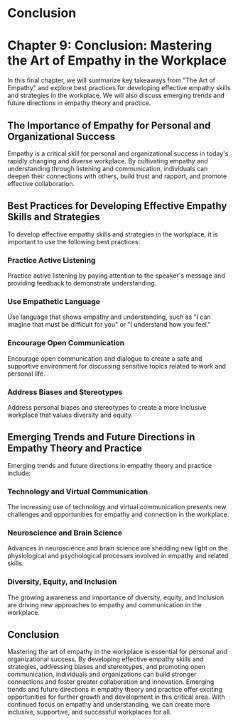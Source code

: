 # Conclusion

Chapter 9: Conclusion: Mastering the Art of Empathy in the Workplace
====================================================================

In this final chapter, we will summarize key takeaways from "The Art of Empathy" and explore best practices for developing effective empathy skills and strategies in the workplace. We will also discuss emerging trends and future directions in empathy theory and practice.

The Importance of Empathy for Personal and Organizational Success
-----------------------------------------------------------------

Empathy is a critical skill for personal and organizational success in today's rapidly changing and diverse workplace. By cultivating empathy and understanding through listening and communication, individuals can deepen their connections with others, build trust and rapport, and promote effective collaboration.

Best Practices for Developing Effective Empathy Skills and Strategies
---------------------------------------------------------------------

To develop effective empathy skills and strategies in the workplace, it is important to use the following best practices:

### Practice Active Listening

Practice active listening by paying attention to the speaker's message and providing feedback to demonstrate understanding.

### Use Empathetic Language

Use language that shows empathy and understanding, such as "I can imagine that must be difficult for you" or "I understand how you feel."

### Encourage Open Communication

Encourage open communication and dialogue to create a safe and supportive environment for discussing sensitive topics related to work and personal life.

### Address Biases and Stereotypes

Address personal biases and stereotypes to create a more inclusive workplace that values diversity and equity.

Emerging Trends and Future Directions in Empathy Theory and Practice
--------------------------------------------------------------------

Emerging trends and future directions in empathy theory and practice include:

### Technology and Virtual Communication

The increasing use of technology and virtual communication presents new challenges and opportunities for empathy and connection in the workplace.

### Neuroscience and Brain Science

Advances in neuroscience and brain science are shedding new light on the physiological and psychological processes involved in empathy and related skills.

### Diversity, Equity, and Inclusion

The growing awareness and importance of diversity, equity, and inclusion are driving new approaches to empathy and communication in the workplace.

Conclusion
----------

Mastering the art of empathy in the workplace is essential for personal and organizational success. By developing effective empathy skills and strategies, addressing biases and stereotypes, and promoting open communication, individuals and organizations can build stronger connections and foster greater collaboration and innovation. Emerging trends and future directions in empathy theory and practice offer exciting opportunities for further growth and development in this critical area. With continued focus on empathy and understanding, we can create more inclusive, supportive, and successful workplaces for all.